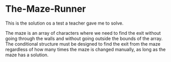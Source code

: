 # The-Maze-Runner
This is the solution os a test a teacher gave me to solve.

The maze is an array of characters where we need to find the exit without going through the walls and without going outside the bounds of the array. 
The conditional structure must be designed to find the exit from the maze regardless of how many times the maze is changed manually, as long as the maze has a solution.
